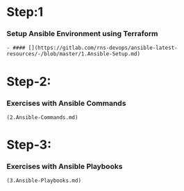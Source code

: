 # Step:1

### Setup Ansible Environment using Terraform

    - #### [](https://gitlab.com/rns-devops/ansible-latest-resources/-/blob/master/1.Ansible-Setup.md)

# Step-2:

### Exercises with Ansible Commands

    (2.Ansible-Commands.md)

# Step-3:

### Exercises with Ansible Playbooks

    (3.Ansible-Playbooks.md)

